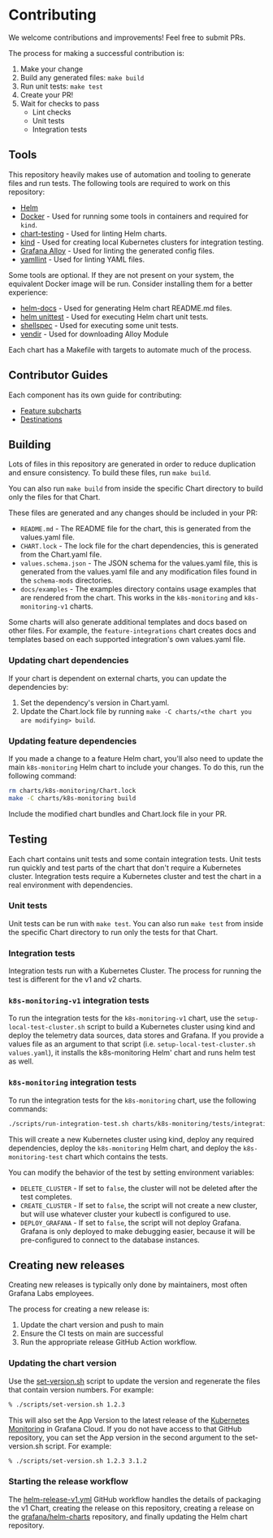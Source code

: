 # Contributing

We welcome contributions and improvements! Feel free to submit PRs.

The process for making a successful contribution is:

1.  Make your change
2.  Build any generated files: `make build`
3.  Run unit tests: `make test`
4.  Create your PR!
5.  Wait for checks to pass
    -   Lint checks
    -   Unit tests
    -   Integration tests

## Tools

This repository heavily makes use of automation and tooling to generate files and run tests. The following tools are
required to work on this repository:

-   [Helm](https://helm.sh/docs/intro/install/)
-   [Docker](https://docs.docker.com/get-docker/) - Used for running some tools in containers and required for `kind`.
-   [chart-testing](https://github.com/helm/chart-testing) - Used for linting Helm charts.
-   [kind](https://kind.sigs.k8s.io/) - Used for creating local Kubernetes clusters for integration testing.
-   [Grafana Alloy](https://github.com/grafana/alloy) - Used for linting the generated config files.
-   [yamllint](https://yamllint.readthedocs.io/en/stable/index.html) - Used for linting YAML files.

Some tools are optional. If they are not present on your system, the equivalent Docker image will be run. Consider
installing them for a better experience:

-   [helm-docs](https://github.com/norwoodj/helm-docs) - Used for generating Helm chart README.md files.
-   [helm unittest](https://github.com/helm-unittest/helm-unittest) - Used for executing Helm chart unit tests.
-   [shellspec](https://github.com/shellspec/shellspec) - Used for executing some unit tests.
-   [vendir](https://carvel.dev/vendir/) - Used for downloading Alloy Module

Each chart has a Makefile with targets to automate much of the process.

## Contributor Guides

Each component has its own guide for contributing:

<!-- [Main Helm chart](./charts/k8s-monitoring/README.md#Contributing) -->

-   [Feature subcharts](./charts/k8s-monitoring/docs/Features.md#Contributing)
-   [Destinations](./charts/k8s-monitoring/docs/destinations/README.md#Contributing)

<!-- [Integrations](./charts/feature-integrations/README.md#Contributing) -->

## Building

Lots of files in this repository are generated in order to reduce duplication and ensure consistency. To build these
files, run `make build`.

You can also run `make build` from inside the specific Chart directory to build only the files for that Chart.

These files are generated and any changes should be included in your PR:

-   `README.md` - The README file for the chart, this is generated from the values.yaml file.
-   `CHART.lock` - The lock file for the chart dependencies, this is generated from the Chart.yaml file.
-   `values.schema.json` - The JSON schema for the values.yaml file, this is generated from the values.yaml file and any
  modification files found in the `schema-mods` directories.
-   `docs/examples` - The examples directory contains usage examples that are rendered from the chart. This works in
  the `k8s-monitoring` and `k8s-monitoring-v1` charts.

Some charts will also generate additional templates and docs based on other files. For example, the
`feature-integrations` chart creates docs and templates based on each supported integration's own values.yaml file.

### Updating chart dependencies

If your chart is dependent on external charts, you can update the dependencies by:

1.  Set the dependency's version in Chart.yaml.
2.  Update the Chart.lock file by running `make -C charts/<the chart you are modifying> build`.

### Updating feature dependencies

If you made a change to a feature Helm chart, you'll also need to update the main `k8s-monitoring` Helm chart to include
your changes. To do this, run the following command:

```bash
rm charts/k8s-monitoring/Chart.lock
make -C charts/k8s-monitoring build
```

Include the modified chart bundles and Chart.lock file in your PR.

## Testing

Each chart contains unit tests and some contain integration tests. Unit tests run quickly and test parts of the chart
that don't require a Kubernetes cluster. Integration tests require a Kubernetes cluster and test the chart in a real
environment with dependencies.

### Unit tests

Unit tests can be run with `make test`. You can also run `make test` from inside the specific Chart directory to run
only the tests for that Chart.

### Integration tests

Integration tests run with a Kubernetes Cluster. The process for running the test is different for the v1 and v2 charts.

### `k8s-monitoring-v1` integration tests

To run the integration tests for the `k8s-monitoring-v1` chart, use the `setup-local-test-cluster.sh` script to build a
Kubernetes cluster using kind and deploy the telemetry data sources, data stores and Grafana. If you provide a values
file as an argument to that script (i.e. `setup-local-test-cluster.sh values.yaml`), it installs the k8s-monitoring Helm'
chart and runs helm test as well.

### `k8s-monitoring` integration tests

To run the integration tests for the `k8s-monitoring` chart, use the following commands:

```bash
./scripts/run-integration-test.sh charts/k8s-monitoring/tests/integration/<test dir>
```

This will create a new Kubernetes cluster using kind, deploy any required dependencies, deploy the `k8s-monitoring` Helm
chart, and deploy the `k8s-monitoring-test` chart which contains the tests.

You can modify the behavior of the test by setting environment variables:

-   `DELETE_CLUSTER` - If set to `false`, the cluster will not be deleted after the test completes.
-   `CREATE_CLUSTER` - If set to `false`, the script will not create a new cluster, but will use whatever cluster your
  kubectl is configured to use.
-   `DEPLOY_GRAFANA` - If set to `false`, the script will not deploy Grafana. Grafana is only deployed to make debugging
  easier, because it will be pre-configured to connect to the database instances.

## Creating new releases

Creating new releases is typically only done by maintainers, most often Grafana Labs employees.

The process for creating a new release is:

1.  Update the chart version and push to main
2.  Ensure the CI tests on main are successful
3.  Run the appropriate release GitHub Action workflow.

### Updating the chart version

Use the [set-version.sh](./charts/k8s-monitoring-v1/scripts/set-version.sh) script to update the version and regenerate
the files that contain version numbers. For example:

```bash
% ./scripts/set-version.sh 1.2.3
```

This will also set the App Version to the latest release of
the [Kubernetes Monitoring](https://grafana.com/solutions/kubernetes/) in Grafana Cloud. If you do not have access to
that GitHub repository, you can set the App version in the second argument to the set-version.sh script. For example:

```bash
% ./scripts/set-version.sh 1.2.3 3.1.2
```

### Starting the release workflow

The [helm-release-v1.yml](./.github/workflows/helm-release-v1.yml) GitHub workflow handles the details of packaging the
v1 Chart, creating the release on this repository, creating a release on
the [grafana/helm-charts](https://github.com/grafana/helm-charts) repository, and finally updating the Helm chart
repository.
